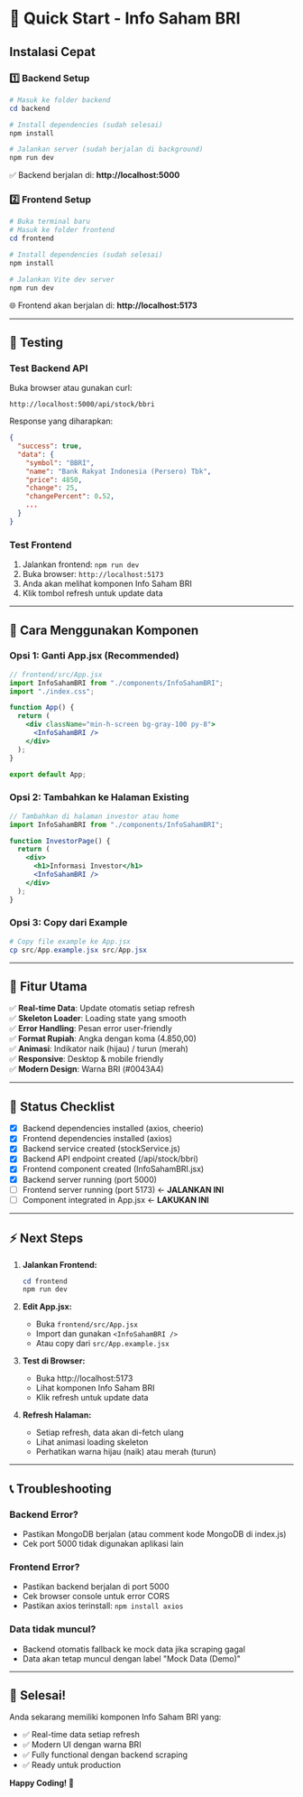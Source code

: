# 🚀 Quick Start - Info Saham BRI

## Instalasi Cepat

### 1️⃣ Backend Setup

```powershell
# Masuk ke folder backend
cd backend

# Install dependencies (sudah selesai)
npm install

# Jalankan server (sudah berjalan di background)
npm run dev
```

✅ Backend berjalan di: **http://localhost:5000**

### 2️⃣ Frontend Setup

```powershell
# Buka terminal baru
# Masuk ke folder frontend
cd frontend

# Install dependencies (sudah selesai)
npm install

# Jalankan Vite dev server
npm run dev
```

🌐 Frontend akan berjalan di: **http://localhost:5173**

---

## 🧪 Testing

### Test Backend API

Buka browser atau gunakan curl:

```
http://localhost:5000/api/stock/bbri
```

Response yang diharapkan:

```json
{
  "success": true,
  "data": {
    "symbol": "BBRI",
    "name": "Bank Rakyat Indonesia (Persero) Tbk",
    "price": 4850,
    "change": 25,
    "changePercent": 0.52,
    ...
  }
}
```

### Test Frontend

1. Jalankan frontend: `npm run dev`
2. Buka browser: `http://localhost:5173`
3. Anda akan melihat komponen Info Saham BRI
4. Klik tombol refresh untuk update data

---

## 📁 Cara Menggunakan Komponen

### Opsi 1: Ganti App.jsx (Recommended)

```jsx
// frontend/src/App.jsx
import InfoSahamBRI from "./components/InfoSahamBRI";
import "./index.css";

function App() {
  return (
    <div className="min-h-screen bg-gray-100 py-8">
      <InfoSahamBRI />
    </div>
  );
}

export default App;
```

### Opsi 2: Tambahkan ke Halaman Existing

```jsx
// Tambahkan di halaman investor atau home
import InfoSahamBRI from "./components/InfoSahamBRI";

function InvestorPage() {
  return (
    <div>
      <h1>Informasi Investor</h1>
      <InfoSahamBRI />
    </div>
  );
}
```

### Opsi 3: Copy dari Example

```powershell
# Copy file example ke App.jsx
cp src/App.example.jsx src/App.jsx
```

---

## 🎨 Fitur Utama

✅ **Real-time Data**: Update otomatis setiap refresh  
✅ **Skeleton Loader**: Loading state yang smooth  
✅ **Error Handling**: Pesan error user-friendly  
✅ **Format Rupiah**: Angka dengan koma (4.850,00)  
✅ **Animasi**: Indikator naik (hijau) / turun (merah)  
✅ **Responsive**: Desktop & mobile friendly  
✅ **Modern Design**: Warna BRI (#0043A4)

---

## 🔧 Status Checklist

- [x] Backend dependencies installed (axios, cheerio)
- [x] Frontend dependencies installed (axios)
- [x] Backend service created (stockService.js)
- [x] Backend API endpoint created (/api/stock/bbri)
- [x] Frontend component created (InfoSahamBRI.jsx)
- [x] Backend server running (port 5000)
- [ ] Frontend server running (port 5173) ← **JALANKAN INI**
- [ ] Component integrated in App.jsx ← **LAKUKAN INI**

---

## ⚡ Next Steps

1. **Jalankan Frontend:**

   ```powershell
   cd frontend
   npm run dev
   ```

2. **Edit App.jsx:**

   - Buka `frontend/src/App.jsx`
   - Import dan gunakan `<InfoSahamBRI />`
   - Atau copy dari `src/App.example.jsx`

3. **Test di Browser:**

   - Buka http://localhost:5173
   - Lihat komponen Info Saham BRI
   - Klik refresh untuk update data

4. **Refresh Halaman:**
   - Setiap refresh, data akan di-fetch ulang
   - Lihat animasi loading skeleton
   - Perhatikan warna hijau (naik) atau merah (turun)

---

## 📞 Troubleshooting

### Backend Error?

- Pastikan MongoDB berjalan (atau comment kode MongoDB di index.js)
- Cek port 5000 tidak digunakan aplikasi lain

### Frontend Error?

- Pastikan backend berjalan di port 5000
- Cek browser console untuk error CORS
- Pastikan axios terinstall: `npm install axios`

### Data tidak muncul?

- Backend otomatis fallback ke mock data jika scraping gagal
- Data akan tetap muncul dengan label "Mock Data (Demo)"

---

## 🎯 Selesai!

Anda sekarang memiliki komponen Info Saham BRI yang:

- ✅ Real-time data setiap refresh
- ✅ Modern UI dengan warna BRI
- ✅ Fully functional dengan backend scraping
- ✅ Ready untuk production

**Happy Coding! 🚀**
